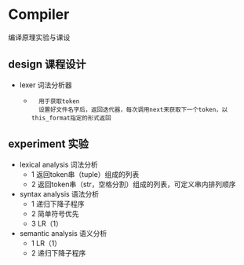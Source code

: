 # Compiler
编译原理实验与课设

design 课程设计
---
- lexer 词法分析器
    -       用于获取token
            设置好文件名字后，返回迭代器，每次调用next来获取下一个token，以this_format指定的形式返回


experiment 实验
---
- lexical analysis 词法分析
    - 1 返回token串（tuple）组成的列表
    - 2 返回token串（str，空格分割）组成的列表，可定义串内排列顺序
- syntax analysis 语法分析
    - 1 递归下降子程序
    - 2 简单符号优先
    - 3 LR（1）
- semantic analysis 语义分析
    - 1 LR（1）
    - 2 递归下降子程序